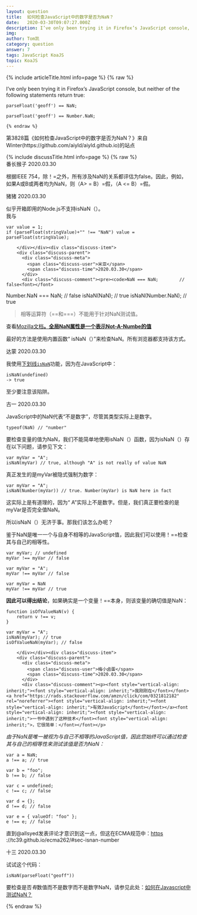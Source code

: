```yaml
---
layout: question
title:  如何检查JavaScript中的数字是否为NaN？
date:   2020-03-30T09:07:27.000Z
description: I’ve only been trying it in Firefox’s JavaScript console, but neither of the ...
img: 
author: Tom凯
category: question
answer: 7
tags: JavaScript KoaJS
topic: KoaJS
---
```

<div class="article-root">
  <div class="article">
    {% include articleTitle.html info=page %}
    {% raw %}
    <div class="article-content"><p>I’ve only been trying it in Firefox’s JavaScript console, but neither of the following statements return true:</p>

<pre><code>parseFloat('geoff') == NaN;<font></font>
<font></font>
parseFloat('geoff') == Number.NaN;<font></font>
</code></pre></div>
    {% endraw %}
  </div>
  <p class="winter_mark">第3828篇《如何检查JavaScript中的数字是否为NaN？》来自Winter(https://github.com/aiyld/aiyld.github.io)的站点</p>
  <div class="discuss-wrapper">
    {% include discussTitle.html info=page %}
    {% raw %}
    <div class="discuss-item">
        <div class="discuss-parent">
          <div class="discuss-meta">
            <span class="discuss-user">番长猴子</span>
            <span class="discuss-time">2020.03.30</span>
          </div>
          <div class="discuss-comment"><p><font style="vertical-align: inherit;"><font style="vertical-align: inherit;">根据IEEE 754，除！=之外，所有涉及NaN的关系都评估为false。</font><font style="vertical-align: inherit;">因此，例如，如果A或B或两者均为NaN，则（A&gt; = B）=假，（A &lt;= B）=假。</font></font></p></div>
        </div></div><div class="discuss-item">
        <div class="discuss-parent">
          <div class="discuss-meta">
            <span class="discuss-user">猪猪</span>
            <span class="discuss-time">2020.03.30</span>
          </div>
          <div class="discuss-comment"><p><font style="vertical-align: inherit;"><font style="vertical-align: inherit;">似乎开箱即用的Node.js不支持isNaN（）。</font></font><br><font style="vertical-align: inherit;"><font style="vertical-align: inherit;">
我与  </font></font></p>

<pre><code>var value = 1;<font></font>
if (parseFloat(stringValue)+"" !== "NaN") value = parseFloat(stringValue);<font></font>
</code></pre></div>
        </div></div><div class="discuss-item">
        <div class="discuss-parent">
          <div class="discuss-meta">
            <span class="discuss-user">米亚</span>
            <span class="discuss-time">2020.03.30</span>
          </div>
          <div class="discuss-comment"><pre><code>NaN === NaN;        // false<font></font>
Number.NaN === NaN; // false<font></font>
isNaN(NaN);         // true<font></font>
isNaN(Number.NaN);  // true<font></font>
</code></pre>

<blockquote>
  <p><font style="vertical-align: inherit;"><font style="vertical-align: inherit;">相等运算符（==和===）不能用于针对NaN测试值。</font></font></p>
</blockquote>

<p><font style="vertical-align: inherit;"><font style="vertical-align: inherit;">查看</font></font><a href="https://developer.mozilla.org/en-US/docs/Web/JavaScript/Reference/Global_Objects/NaN" rel="nofollow"><font style="vertical-align: inherit;"><font style="vertical-align: inherit;">Mozilla文档</font></font><strong><font style="vertical-align: inherit;"><font style="vertical-align: inherit;">。全局NaN属性是一个表示Not-A-Numbe的值</font></font></strong></a></p>

<p><font style="vertical-align: inherit;"><font style="vertical-align: inherit;">最好的方法是使用内置函数“ isNaN（）”来检查NaN。</font><font style="vertical-align: inherit;">所有浏览器都支持该方式。</font></font></p></div>
        </div></div><div class="discuss-item">
        <div class="discuss-parent">
          <div class="discuss-meta">
            <span class="discuss-user">达蒙</span>
            <span class="discuss-time">2020.03.30</span>
          </div>
          <div class="discuss-comment"><p><font style="vertical-align: inherit;"><font style="vertical-align: inherit;">我使用</font></font><a href="http://documentcloud.github.com/underscore/#isNaN" rel="nofollow"><font style="vertical-align: inherit;"><font style="vertical-align: inherit;">下划线</font></font><code>isNaN</code></a><font style="vertical-align: inherit;"><font style="vertical-align: inherit;">功能，因为在JavaScript中：</font></font></p>

<pre><code>isNaN(undefined) <font></font>
-&gt; true<font></font>
</code></pre>

<p><font style="vertical-align: inherit;"><font style="vertical-align: inherit;">至少要注意该陷阱。</font></font></p></div>
        </div></div><div class="discuss-item">
        <div class="discuss-parent">
          <div class="discuss-meta">
            <span class="discuss-user">古一</span>
            <span class="discuss-time">2020.03.30</span>
          </div>
          <div class="discuss-comment"><p><font style="vertical-align: inherit;"><font style="vertical-align: inherit;">JavaScript中的NaN代表“不是数字”，尽管其类型实际上是数字。</font></font></p>

<pre><code>typeof(NaN) // "number"
</code></pre>

<p><font style="vertical-align: inherit;"><font style="vertical-align: inherit;">要检查变量的值为NaN，我们不能简单地使用isNaN（）函数，因为isNaN（）存在以下问题，请参见下文：</font></font></p>

<pre><code>var myVar = "A";<font></font>
isNaN(myVar) // true, although "A" is not really of value NaN<font></font>
</code></pre>

<p><font style="vertical-align: inherit;"><font style="vertical-align: inherit;">真正发生的是myVar被隐式强制为数字：</font></font></p>

<pre><code>var myVar = "A";<font></font>
isNaN(Number(myVar)) // true. Number(myVar) is NaN here in fact<font></font>
</code></pre>

<p><font style="vertical-align: inherit;"><font style="vertical-align: inherit;">这实际上是有道理的，因为“ A”实际上不是数字。</font><font style="vertical-align: inherit;">但是，我们真正要检查的是myVar是否完全值NaN。</font></font></p>

<p><font style="vertical-align: inherit;"><font style="vertical-align: inherit;">所以isNaN（）无济于事。</font><font style="vertical-align: inherit;">那我们该怎么办呢？</font></font></p>

<p><font style="vertical-align: inherit;"><font style="vertical-align: inherit;">鉴于NaN是唯一一个与自身不相等的JavaScript值，因此我们可以使用！==检查其与自己的相等性。</font></font></p>

<pre><code>var myVar; // undefined<font></font>
myVar !== myVar // false<font></font>
<font></font>
var myVar = "A";<font></font>
myVar !== myVar // false<font></font>
<font></font>
var myVar = NaN<font></font>
myVar !== myVar // true<font></font>
</code></pre>

<p><strong><font style="vertical-align: inherit;"><font style="vertical-align: inherit;">因此可以得出结论</font></font></strong><font style="vertical-align: inherit;"><font style="vertical-align: inherit;">，如果确实是一个变量！==本身，则该变量的确切值是NaN：</font></font></p>

<pre><code>function isOfValueNaN(v) {<font></font>
    return v !== v;<font></font>
}<font></font>
<font></font>
var myVar = "A";<font></font>
isNaN(myVar); // true<font></font>
isOfValueNaN(myVar); // false<font></font>
</code></pre></div>
        </div></div><div class="discuss-item">
        <div class="discuss-parent">
          <div class="discuss-meta">
            <span class="discuss-user">梅小卤蛋</span>
            <span class="discuss-time">2020.03.30</span>
          </div>
          <div class="discuss-comment"><p><font style="vertical-align: inherit;"><font style="vertical-align: inherit;">我刚刚在</font></font><a href="https://rads.stackoverflow.com/amzn/click/com/0321812182" rel="noreferrer"><font style="vertical-align: inherit;"><font style="vertical-align: inherit;">有效JavaScript</font></font></a><font style="vertical-align: inherit;"><font style="vertical-align: inherit;">一书中遇到了这种技术</font><font style="vertical-align: inherit;">，它很简单：</font></font></p>

<p><em><font style="vertical-align: inherit;"><font style="vertical-align: inherit;">由于NaN是唯一被视为与自己不相等的JavaScript值，因此您始终可以通过检查其与自己的相等性来测试该值是否为NaN：</font></font></em></p>

<pre><code>var a = NaN;<font></font>
a !== a; // true <font></font>
<font></font>
var b = "foo";<font></font>
b !== b; // false <font></font>
<font></font>
var c = undefined; <font></font>
c !== c; // false<font></font>
<font></font>
var d = {};<font></font>
d !== d; // false<font></font>
<font></font>
var e = { valueOf: "foo" }; <font></font>
e !== e; // false<font></font>
</code></pre>

<p><font style="vertical-align: inherit;"><font style="vertical-align: inherit;">直到@allsyed发表评论才意识到这一点，但这在ECMA规范中：</font><a href="https://tc39.github.io/ecma262/#sec-isnan-number" rel="noreferrer"><font style="vertical-align: inherit;">https</font></a><font style="vertical-align: inherit;"> ://tc39.github.io/ecma262/#sec-isnan-number</font></font><a href="https://tc39.github.io/ecma262/#sec-isnan-number" rel="noreferrer"><font style="vertical-align: inherit;"></font></a></p></div>
        </div></div><div class="discuss-item">
        <div class="discuss-parent">
          <div class="discuss-meta">
            <span class="discuss-user">十三</span>
            <span class="discuss-time">2020.03.30</span>
          </div>
          <div class="discuss-comment"><p><font style="vertical-align: inherit;"><font style="vertical-align: inherit;">试试这个代码：</font></font></p>

<pre><code>isNaN(parseFloat("geoff"))
</code></pre>

<p><font style="vertical-align: inherit;"><font style="vertical-align: inherit;">要检查是否</font></font><em><font style="vertical-align: inherit;"><font style="vertical-align: inherit;">有</font></font></em><font style="vertical-align: inherit;"><font style="vertical-align: inherit;">数值而不是数字而不是数字NaN，请参见此处：</font></font><a href="https://stackoverflow.com/questions/30314447/how-do-you-test-for-nan-in-javascript"><font style="vertical-align: inherit;"><font style="vertical-align: inherit;">如何在Javascript中测试NaN？</font></font></a></p></div>
        </div></div>
    {% endraw %}
  </div>
<div>
